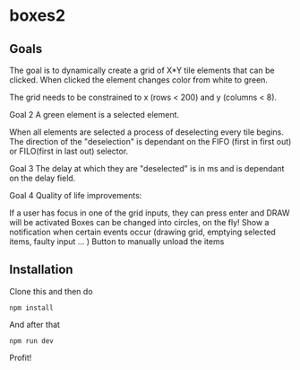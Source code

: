 # boxes2

## Goals
The goal is to dynamically create a grid of X*Y tile elements that can be clicked. When clicked the element changes color from white to green.

The grid needs to be constrained to x (rows < 200) and y (columns < 8).

Goal 2
A green element is a selected element.

When all elements are selected a process of deselecting every tile begins. The direction of the "deselection" is dependant on the FIFO (first in first out) or FILO(first in last out) selector.

Goal 3
The delay at which they are "deselected" is in ms and is dependant on the delay field.

Goal 4
Quality of life improvements:

If a user has focus in one of the grid inputs, they can press enter and DRAW will be activated
Boxes can be changed into circles, on the fly!
Show a notification when certain events occur (drawing grid, emptying selected items, faulty input ... )
Button to manually unload the items

## Installation
Clone this and then do 
```
npm install
```

And after that 
```
npm run dev
```

Profit!
